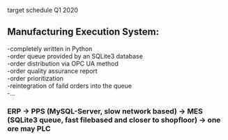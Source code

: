 target schedule Q1 2020

## Manufacturing Execution System:  
-completely written in Python  
-order queue provided by an SQLite3 database  
-order distribution via OPC UA method  
-order quality assurance report  
-order prioritization  
-reintegration of faild orders into the queue   
-...   
  
### ERP -> PPS (MySQL-Server, slow network based) -> MES (SQLite3 queue, fast filebased and closer to shopfloor) -> one ore may PLC  
